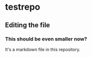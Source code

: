 # testrepo

## Editing the file

### This should be even smaller now?

It's a markdown file in this repository.
